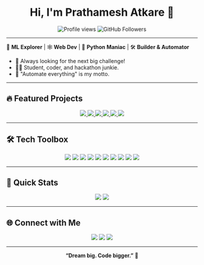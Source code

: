
<!-- Hey there, I'm Prathamesh Atkare! 🚀 -->

<h1 align="center">Hi, I'm Prathamesh Atkare 👋</h1>
<p align="center">
  <img src="https://komarev.com/ghpvc/?username=prathameshatkare&color=blue" alt="Profile views" />
  <img src="https://img.shields.io/github/followers/prathameshatkare?label=Follow&style=social" alt="GitHub Followers" />
</p>

---

🌱 **ML Explorer** | 🕸️ **Web Dev** | 🐍 **Python Maniac** | 🛠️ **Builder & Automator**

- 🚩 Always looking for the next big challenge!
- 🧑‍🎓 Student, coder, and hackathon junkie.
- 🤖 "Automate everything" is my motto.

---

## 🔥 Featured Projects

<p align="center">
  <a href="https://github.com/prathameshatkare/CROP_PREDICTION">
    <img src="https://img.shields.io/badge/CROP_PREDICTION-%2312100E.svg?&style=for-the-badge&logo=python&logoColor=white" />
  </a>
  <a href="https://github.com/prathameshatkare/Youtube-downloader">
    <img src="https://img.shields.io/badge/Youtube--downloader-%23000000.svg?&style=for-the-badge&logo=youtube&logoColor=white" />
  </a>
  <a href="https://github.com/prathameshatkare/Portfolio">
    <img src="https://img.shields.io/badge/Portfolio-%23E34F26.svg?&style=for-the-badge&logo=html5&logoColor=white" />
  </a>
  <a href="https://github.com/prathameshatkare/Investo">
    <img src="https://img.shields.io/badge/Investo-%232760A3.svg?&style=for-the-badge&logo=python&logoColor=white" />
  </a>
  <a href="https://github.com/prathameshatkare/Collaborative-Virtual-Workspace-with-Mixed-Reality">
    <img src="https://img.shields.io/badge/Mixed--Reality-%23007ACC.svg?&style=for-the-badge&logo=typescript&logoColor=white" />
  </a>
  <a href="https://github.com/prathameshatkare/ExpenseTracker">
    <img src="https://img.shields.io/badge/ExpenseTracker-%2300C853.svg?&style=for-the-badge&logo=python&logoColor=white" />
  </a>
</p>

---

## 🛠️ Tech Toolbox

<p align="center">
  <img src="https://img.shields.io/badge/Python-3776AB.svg?&style=flat-square&logo=python&logoColor=white" />
  <img src="https://img.shields.io/badge/JavaScript-F7DF1E.svg?&style=flat-square&logo=javascript&logoColor=black" />
  <img src="https://img.shields.io/badge/TypeScript-007ACC.svg?&style=flat-square&logo=typescript&logoColor=white" />
  <img src="https://img.shields.io/badge/C++-00599C.svg?&style=flat-square&logo=cplusplus&logoColor=white" />
  <img src="https://img.shields.io/badge/HTML5-E34F26.svg?&style=flat-square&logo=html5&logoColor=white" />
  <img src="https://img.shields.io/badge/CSS3-1572B6.svg?&style=flat-square&logo=css3&logoColor=white" />
  <img src="https://img.shields.io/badge/Django-092E20.svg?&style=flat-square&logo=django&logoColor=white" />
  <img src="https://img.shields.io/badge/React-61DAFB.svg?&style=flat-square&logo=react&logoColor=black" />
  <img src="https://img.shields.io/badge/Node.js-339933.svg?&style=flat-square&logo=node.js&logoColor=white" />
  <img src="https://img.shields.io/badge/Jupyter-F37626.svg?&style=flat-square&logo=jupyter&logoColor=white" />
</p>

---

## 🚀 Quick Stats

<p align="center">
  <img src="https://github-readme-stats.vercel.app/api?username=prathameshatkare&show_icons=true&theme=radical" />
  <img src="https://github-readme-streak-stats.herokuapp.com/?user=prathameshatkare&theme=radical" />
</p>

---

## 🌐 Connect with Me

<p align="center">
  <a href="https://www.linkedin.com/in/prathameshatkare/"><img src="https://img.shields.io/badge/LinkedIn-blue?style=for-the-badge&logo=linkedin" /></a>
  <a href="https://twitter.com/pratham_atkare"><img src="https://img.shields.io/badge/Twitter-blue?style=for-the-badge&logo=twitter" /></a>
  <a href="https://prathameshatkare.github.io"><img src="https://img.shields.io/badge/Website-222222?style=for-the-badge&logo=githubpages&logoColor=white" /></a>
</p>

---

<p align="center"><b>“Dream big. Code bigger.”</b> 🚀</p>
